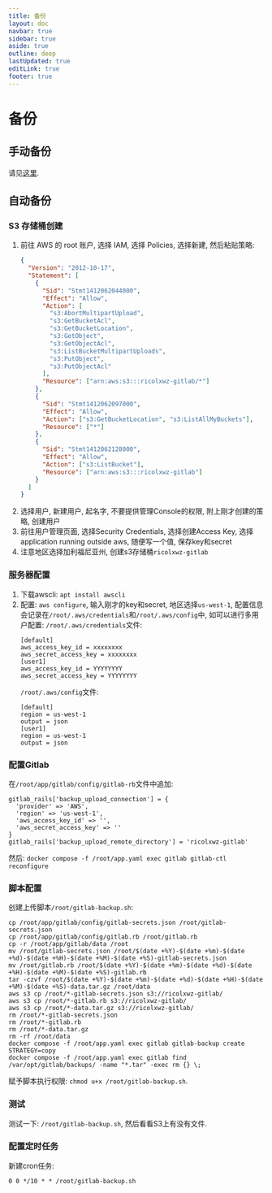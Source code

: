 ```yaml
---
title: 备份
layout: doc
navbar: true
sidebar: true
aside: true
outline: deep
lastUpdated: true
editLink: true
footer: true
---
```


# 备份

## 手动备份

请见[这里](/software/gitlab/migrate).

## 自动备份

### S3 存储桶创建

1. 前往 AWS 的 root 账户, 选择 IAM, 选择 Policies, 选择新建, 然后粘贴策略:
   ```json
   {
     "Version": "2012-10-17",
     "Statement": [
       {
         "Sid": "Stmt1412062044000",
         "Effect": "Allow",
         "Action": [
           "s3:AbortMultipartUpload",
           "s3:GetBucketAcl",
           "s3:GetBucketLocation",
           "s3:GetObject",
           "s3:GetObjectAcl",
           "s3:ListBucketMultipartUploads",
           "s3:PutObject",
           "s3:PutObjectAcl"
         ],
         "Resource": ["arn:aws:s3:::ricolxwz-gitlab/*"]
       },
       {
         "Sid": "Stmt1412062097000",
         "Effect": "Allow",
         "Action": ["s3:GetBucketLocation", "s3:ListAllMyBuckets"],
         "Resource": ["*"]
       },
       {
         "Sid": "Stmt1412062128000",
         "Effect": "Allow",
         "Action": ["s3:ListBucket"],
         "Resource": ["arn:aws:s3:::ricolxwz-gitlab"]
       }
     ]
   }
   ```
2. 选择用户, 新建用户, 起名字, 不要提供管理Console的权限, 附上刚才创建的策略, 创建用户
3. 前往用户管理页面, 选择Security Credentials, 选择创建Access Key, 选择application running outside aws, 随便写一个值, 保存key和secret
4. 注意地区选择加利福尼亚州, 创建s3存储桶`ricolxwz-gitlab`

### 服务器配置

1. 下载awscli: `apt install awscli`
2. 配置: `aws configure`, 输入刚才的key和secret, 地区选择`us-west-1`, 配置信息会记录在`/root/.aws/credentials`和`/root/.aws/config`中, 如可以进行多用户配置:
    `/root/.aws/credentials`文件:
    ```
    [default]
    aws_access_key_id = xxxxxxxx
    aws_secret_access_key = xxxxxxxx
    [user1]
    aws_access_key_id = YYYYYYYY
    aws_secret_access_key = YYYYYYYY
    ```
    `/root/.aws/config`文件: 
    ```
    [default]
    region = us-west-1
    output = json
    [user1]
    region = us-west-1
    output = json
    ```

### 配置Gitlab

在`/root/app/gitlab/config/gitlab-rb`文件中追加:

```
gitlab_rails['backup_upload_connection'] = {
  'provider' => 'AWS',
  'region' => 'us-west-1',
  'aws_access_key_id' => '',
  'aws_secret_access_key' => ''
}
gitlab_rails['backup_upload_remote_directory'] = 'ricolxwz-gitlab'
```

然后: `docker compose -f /root/app.yaml exec gitlab gitlab-ctl reconfigure`

### 脚本配置

创建上传脚本`/root/gitlab-backup.sh`:

```
cp /root/app/gitlab/config/gitlab-secrets.json /root/gitlab-secrets.json
cp /root/app/gitlab/config/gitlab.rb /root/gitlab.rb
cp -r /root/app/gitlab/data /root
mv /root/gitlab-secrets.json /root/$(date +%Y)-$(date +%m)-$(date +%d)-$(date +%H)-$(date +%M)-$(date +%S)-gitlab-secrets.json
mv /root/gitlab.rb /root/$(date +%Y)-$(date +%m)-$(date +%d)-$(date +%H)-$(date +%M)-$(date +%S)-gitlab.rb
tar -czvf /root/$(date +%Y)-$(date +%m)-$(date +%d)-$(date +%H)-$(date +%M)-$(date +%S)-data.tar.gz /root/data
aws s3 cp /root/*-gitlab-secrets.json s3://ricolxwz-gitlab/
aws s3 cp /root/*-gitlab.rb s3://ricolxwz-gitlab/
aws s3 cp /root/*-data.tar.gz s3://ricolxwz-gitlab/
rm /root/*-gitlab-secrets.json
rm /root/*-gitlab.rb
rm /root/*-data.tar.gz
rm -rf /root/data
docker compose -f /root/app.yaml exec gitlab gitlab-backup create STRATEGY=copy
docker compose -f /root/app.yaml exec gitlab find /var/opt/gitlab/backups/ -name "*.tar" -exec rm {} \;
```

赋予脚本执行权限: `chmod u+x /root/gitlab-backup.sh`.

### 测试

测试一下: `/root/gitlab-backup.sh`, 然后看看S3上有没有文件.

### 配置定时任务

新建cron任务:

```
0 0 */10 * * /root/gitlab-backup.sh
```